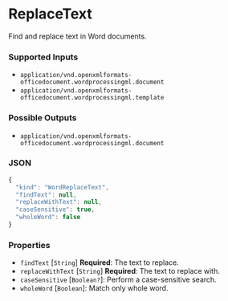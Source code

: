 # ReplaceText

Find and replace text in Word documents.

### Supported Inputs

  - `application/vnd.openxmlformats-officedocument.wordprocessingml.document`
  - `application/vnd.openxmlformats-officedocument.wordprocessingml.template`

### Possible Outputs

  - `application/vnd.openxmlformats-officedocument.wordprocessingml.document`

### JSON

```js
{
  "kind": "WordReplaceText",
  "findText": null,
  "replaceWithText": null,
  "caseSensitive": true,
  "wholeWord": false
}
```
### Properties

  - `findText` [`String`] **Required**: The text to replace.
  - `replaceWithText` [`String`] **Required**: The text to replace with.
  - `caseSensitive` [`Boolean?`]: Perform a case-sensitive search.
  - `wholeWord` [`Boolean`]: Match only whole word.
